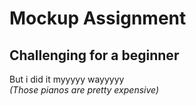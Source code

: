 # Mockup Assignment #
## Challenging for a beginner ##

But i did it myyyyy wayyyyy   
*(Those pianos are pretty expensive)*
